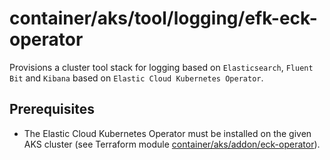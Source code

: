 # container/aks/tool/logging/efk-eck-operator

Provisions a cluster tool stack for logging based on `Elasticsearch`, `Fluent Bit` and `Kibana` 
based on `Elastic Cloud Kubernetes Operator`.

## Prerequisites

* The Elastic Cloud Kubernetes Operator must be installed on the given AKS cluster 
(see Terraform module [container/aks/addon/eck-operator](../../addon/eck-operator/README.md)).